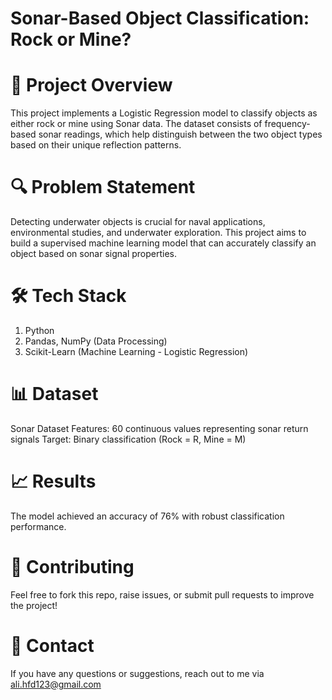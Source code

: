 # Sonar-Based Object Classification: Rock or Mine?
# 📌 Project Overview
This project implements a Logistic Regression model to classify objects as either rock or mine using Sonar data. The dataset consists of frequency-based sonar readings, which help distinguish between the two object types based on their unique reflection patterns.

# 🔍 Problem Statement
Detecting underwater objects is crucial for naval applications, environmental studies, and underwater exploration. This project aims to build a supervised machine learning model that can accurately classify an object based on sonar signal properties.

# 🛠️ Tech Stack
1. Python
2. Pandas, NumPy (Data Processing)
3. Scikit-Learn (Machine Learning - Logistic Regression)

# 📊 Dataset
Sonar Dataset
Features: 60 continuous values representing sonar return signals
Target: Binary classification (Rock = R, Mine = M)

# 📈 Results
The model achieved an accuracy of 76% with robust classification performance.

# 🤝 Contributing
Feel free to fork this repo, raise issues, or submit pull requests to improve the project!

# 📧 Contact
If you have any questions or suggestions, reach out to me via ali.hfd123@gmail.com









